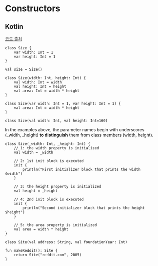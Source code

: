 # Constructors


## Kotlin

[코드 출처](https://hyperskill.org/tracks/18)

```
class Size {
    var width: Int = 1
    var height: Int = 1
}

val size = Size()
```
```
class Size(width: Int, height: Int) {
    val width: Int = width
    val height: Int = height
    val area: Int = width * height
}
```
```
class Size(var width: Int = 1, var height: Int = 1) {
    val area: Int = width * height
}
```
```
class Size(val width: Int, val height: Int=160)
```

In the examples above, the parameter names begin with underscores (_width, _height) **to distinguish** them from class members (width, height).
```
class Size(_width: Int, _height: Int) {
    // 1: the width property is initialized
    val width = _width

    // 2: 1st init block is executed
    init {
        println("First initializer block that prints the width $width")
    }

    // 3: the height property is initialized
    val height = _height

    // 4: 2nd init block is executed
    init {
        println("Second initializer block that prints the height $height")
    }

    // 5: the area property is initialized
    val area = width * height
}
```

```
class Site(val address: String, val foundationYear: Int)

fun makeReddit(): Site {
    return Site("reddit.com", 2005)
}
```